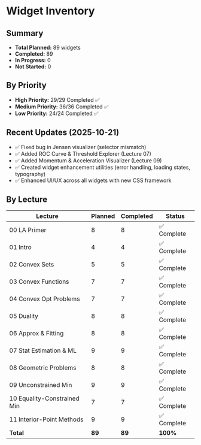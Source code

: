 # Widget Inventory

## Summary
- **Total Planned:** 89 widgets
- **Completed:** 89
- **In Progress:** 0
- **Not Started:** 0

## By Priority
- **High Priority:** 29/29 Completed ✅
- **Medium Priority:** 36/36 Completed ✅
- **Low Priority:** 24/24 Completed ✅

## Recent Updates (2025-10-21)
- ✅ Fixed bug in Jensen visualizer (selector mismatch)
- ✅ Added ROC Curve & Threshold Explorer (Lecture 07)
- ✅ Added Momentum & Acceleration Visualizer (Lecture 09)
- ✅ Created widget enhancement utilities (error handling, loading states, typography)
- ✅ Enhanced UI/UX across all widgets with new CSS framework

## By Lecture
| Lecture | Planned | Completed | Status |
|---|---|---|---|
| 00 LA Primer | 8 | 8 | ✅ Complete |
| 01 Intro | 4 | 4 | ✅ Complete |
| 02 Convex Sets | 5 | 5 | ✅ Complete |
| 03 Convex Functions | 7 | 7 | ✅ Complete |
| 04 Convex Opt Problems | 7 | 7 | ✅ Complete |
| 05 Duality | 8 | 8 | ✅ Complete |
| 06 Approx & Fitting | 8 | 8 | ✅ Complete |
| 07 Stat Estimation & ML | 9 | 9 | ✅ Complete |
| 08 Geometric Problems | 8 | 8 | ✅ Complete |
| 09 Unconstrained Min | 9 | 9 | ✅ Complete |
| 10 Equality-Constrained Min | 7 | 7 | ✅ Complete |
| 11 Interior-Point Methods | 9 | 9 | ✅ Complete |
| **Total**| **89** | **89** | **100%** |
